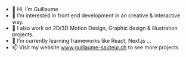 - 👋 Hi, I’m Guillaume
- 👀 I’m interested in front end development in an creative & interactive way.
- 🏹 I also work on 2D/3D Motion Design, Graphic design & illustration projects.
- 🌱 I’m currently learning frameworks like React, Next.js ...
- 📫 Visit my website www.guillaume-sauteur.ch to see more projects

<!---
DAFUZIAH/DAFUZIAH is a ✨ special ✨ repository because its `README.md` (this file) appears on your GitHub profile.
You can click the Preview link to take a look at your changes.
--->
